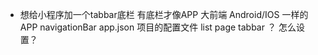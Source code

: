 - 想给小程序加一个tabbar底栏
 有底栏才像APP 大前端
 Android/IOS  一样的 APP
 navigationBar  app.json  项目的配置文件
 list page
 tabbar ？ 怎么设置？
